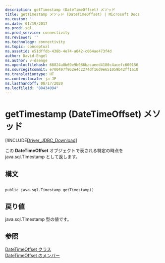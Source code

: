 ```yaml
---
description: getTimestamp (DateTimeOffset) メソッド
title: getTimestamp メソッド (DateTimeOffset) | Microsoft Docs
ms.custom: ''
ms.date: 01/19/2017
ms.prod: sql
ms.prod_service: connectivity
ms.reviewer: ''
ms.technology: connectivity
ms.topic: conceptual
ms.assetid: e51dffdb-438b-4e74-a042-c064ae473f4d
author: David-Engel
ms.author: v-daenge
ms.openlocfilehash: 68824a0b69e9b086bacaeed4180c4acefc600156
ms.sourcegitcommit: e700497f962e4c2274df16d9e651059b42ff1a10
ms.translationtype: HT
ms.contentlocale: ja-JP
ms.lasthandoff: 08/17/2020
ms.locfileid: "88434094"
---
```

# <a name="gettimestamp-method-datetimeoffset"></a>getTimestamp (DateTimeOffset) メソッド
[!INCLUDE[Driver_JDBC_Download](../../../includes/driver_jdbc_download.md)]

  この **DateTimeOffset** オブジェクトで表される特定の時点を java.sql.Timestamp として返します。  
  
## <a name="syntax"></a>構文  
  
```  
  
public java.sql.Timestamp getTimestamp()  
```  
  
## <a name="return-value"></a>戻り値  
 java.sql.Timestamp 型の値です。  
  
## <a name="see-also"></a>参照  
 [DateTimeOffset クラス](../../../connect/jdbc/reference/datetimeoffset-class.md)   
 [DateTimeOffset のメンバー](../../../connect/jdbc/reference/datetimeoffset-members.md)  
  
  
